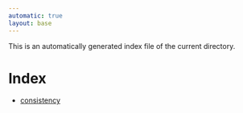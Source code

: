```yaml
---
automatic: true
layout: base
---
```


This is an automatically generated index file of the current directory.

# Index
- [consistency](notes/systems/consistency.html)
